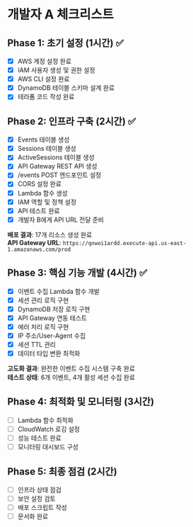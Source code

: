 # 개발자 A 체크리스트

## Phase 1: 초기 설정 (1시간) ✅
- [x] AWS 계정 설정 완료
- [x] IAM 사용자 생성 및 권한 설정
- [x] AWS CLI 설정 완료
- [x] DynamoDB 테이블 스키마 설계 완료
- [x] 테라폼 코드 작성 완료

## Phase 2: 인프라 구축 (2시간) ✅
- [x] Events 테이블 생성
- [x] Sessions 테이블 생성
- [x] ActiveSessions 테이블 생성
- [x] API Gateway REST API 생성
- [x] /events POST 엔드포인트 설정
- [x] CORS 설정 완료
- [x] Lambda 함수 생성
- [x] IAM 역할 및 정책 설정
- [x] API 테스트 완료
- [x] 개발자 B에게 API URL 전달 준비

**배포 결과**: 17개 리소스 생성 완료  
**API Gateway URL**: `https://qnwoi1ardd.execute-api.us-east-1.amazonaws.com/prod`

## Phase 3: 핵심 기능 개발 (4시간) ✅
- [x] 이벤트 수집 Lambda 함수 개발
- [x] 세션 관리 로직 구현
- [x] DynamoDB 저장 로직 구현
- [x] API Gateway 연동 테스트
- [x] 에러 처리 로직 구현
- [x] IP 주소/User-Agent 수집
- [x] 세션 TTL 관리
- [x] 데이터 타입 변환 최적화

**고도화 결과**: 완전한 이벤트 수집 시스템 구축 완료  
**테스트 상태**: 6개 이벤트, 4개 활성 세션 수집 완료

## Phase 4: 최적화 및 모니터링 (3시간)
- [ ] Lambda 함수 최적화
- [ ] CloudWatch 로깅 설정
- [ ] 성능 테스트 완료
- [ ] 모니터링 대시보드 구성

## Phase 5: 최종 점검 (2시간)
- [ ] 인프라 상태 점검
- [ ] 보안 설정 검토
- [ ] 배포 스크립트 작성
- [ ] 문서화 완료